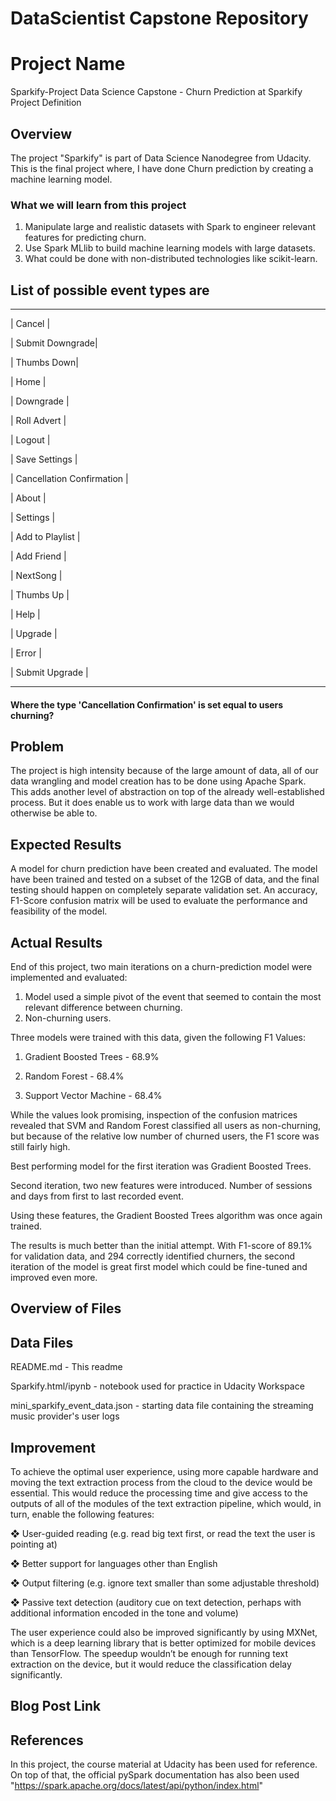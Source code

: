 # DataScientist Capstone Repository

# Project Name

Sparkify-Project
Data Science Capstone - Churn Prediction at Sparkify
Project Definition
## Overview

The project "Sparkify" is part of Data Science Nanodegree from Udacity. This is the final project where, I have done Churn prediction by creating a machine learning model.
### What we will learn from this project

1. Manipulate large and realistic datasets with Spark to engineer relevant features for predicting churn.
2. Use Spark MLlib to build machine learning models with large datasets.
3. What could be done with non-distributed technologies like scikit-learn.
## List of possible event types are

--------------------------

| Cancel |

| Submit Downgrade|

| Thumbs Down|

| Home |

| Downgrade |

| Roll Advert |

| Logout |

| Save Settings |

| Cancellation Confirmation |

| About |

| Settings |

| Add to Playlist |

| Add Friend |

| NextSong |

| Thumbs Up |

| Help |

| Upgrade |

| Error |

| Submit Upgrade |

--------------------------

#### Where the type 'Cancellation Confirmation' is set equal to users churning?

## Problem

The project is high intensity because of the large amount of data, all of our data wrangling and model creation has to be done using Apache Spark. This adds another level of abstraction on top of the already well-established process. But it does enable us to work with large data than we would otherwise be able to.

## Expected Results

A model for churn prediction have been created and evaluated. The model have been trained and tested on a subset of the 12GB of data, and the final testing should happen on completely separate validation set. An accuracy, F1-Score confusion matrix will be used to evaluate the performance and feasibility of the model.

## Actual Results

End of this project, two main iterations on a churn-prediction model were implemented and evaluated:
1. Model used a simple pivot of the event that seemed to contain the most relevant difference between churning.
2. Non-churning users.

Three models were trained with this data, given the following F1 Values:

1. Gradient Boosted Trees - 68.9%

2. Random Forest - 68.4%

3. Support Vector Machine - 68.4%


While the values look promising, inspection of the confusion matrices revealed that SVM and Random Forest classified all users as non-churning, but because of the relative low number of churned users, the F1 score was still fairly high.

Best performing model for the first iteration was Gradient Boosted Trees.

Second iteration, two new features were introduced. Number of sessions and days from first to last recorded event.

Using these features, the Gradient Boosted Trees algorithm was once again trained.

The results is much better than the initial attempt. With F1-score of 89.1% for validation data, and 294 correctly identified churners, the second iteration of the model is great first model which could be fine-tuned and improved even more.

## Overview of Files

## Data Files

README.md - This readme

Sparkify.html/ipynb - notebook used for practice in Udacity Workspace

mini_sparkify_event_data.json - starting data file containing the streaming music provider's user logs


## Improvement

To achieve the optimal user experience, using more capable hardware and moving the text extraction process from the cloud to the device would be essential. This would reduce the processing time and give access to the outputs of all of the modules of the text extraction pipeline, which would, in turn, enable the following features:

❖ User-guided reading (e.g. read big text first, or read the text the user is pointing at)

❖ Better support for languages other than English

❖ Output filtering (e.g. ignore text smaller than some adjustable threshold)

❖ Passive text detection (auditory cue on text detection, perhaps with additional information encoded in the tone and volume)

The user experience could also be improved significantly by using MXNet, which is a deep learning library that is better optimized for mobile devices than TensorFlow. The speedup wouldn’t be enough for running text extraction on the device, but it would reduce the classification delay significantly.

## Blog Post Link



## References

In this project, the course material at Udacity has been used for reference. On top of that, the official pySpark documentation has also been used "https://spark.apache.org/docs/latest/api/python/index.html"
